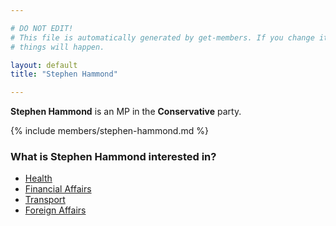 ```yaml
---

# DO NOT EDIT!
# This file is automatically generated by get-members. If you change it, bad
# things will happen.

layout: default
title: "Stephen Hammond"

---
```


**Stephen Hammond** is an MP in the **Conservative** party.

{% include members/stephen-hammond.md %}

### What is Stephen Hammond interested in?


* [Health](/interests/health.html)
* [Financial Affairs](/interests/financial-affairs.html)
* [Transport](/interests/transport.html)
* [Foreign Affairs](/interests/foreign-affairs.html)
